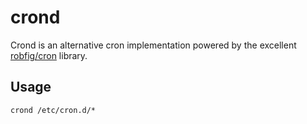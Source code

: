# crond

Crond is an alternative cron implementation powered by the excellent [robfig/cron](https://github.com/robfig/cron) library.

## Usage

	crond /etc/cron.d/*


